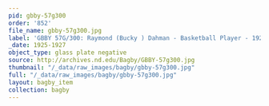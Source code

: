 ```yaml
---
pid: gbby-57g300
order: '852'
file_name: gbby-57g300.jpg
label: 'GBBY 57G/300: Raymond (Bucky ) Dahman - Basketball Player - 1925-1927'
_date: 1925-1927
object_type: glass plate negative
source: http://archives.nd.edu/Bagby/GBBY-57g300.jpg
thumbnail: "/_data/raw_images/bagby/gbby-57g300.jpg"
full: "/_data/raw_images/bagby/gbby-57g300.jpg"
layout: bagby_item
collection: bagby
---
```


